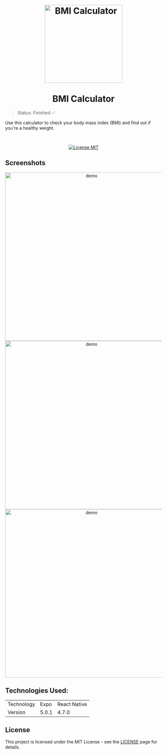 <h1 align="center">
<br>
  <img src="https://user-images.githubusercontent.com/54152996/147796407-d33625be-f6a6-4ccc-83be-81ad16486ac1.jpg" alt="BMI Calculator" width="250">
<br>
<br>
  BMI Calculator
</h1>

> Status: Finished ✅

<p>Use this calculator to check your body mass index (BMI) and find out if you're a healthy weight. </p>

<br>

<p align="center">
  <a href="https://opensource.org/licenses/MIT">
    <img src="https://img.shields.io/badge/License-MIT-blue.svg" alt="License MIT">
  </a>
</p>

## Screenshots

<div align="center">
  <img src="https://user-images.githubusercontent.com/54152996/147794668-f39d161a-301d-4db2-8ab9-32071e2f18e2.jpeg" alt="demo" widht="270" height="540">
  <img src="https://user-images.githubusercontent.com/54152996/147795632-a62f9fc8-13a1-441a-afeb-d07588fe98f2.jpeg" alt="demo" widht="270" height="540">
  <img src="https://user-images.githubusercontent.com/54152996/147795627-09158548-8281-4439-9c1c-a8f38996fe64.jpeg" alt="demo" widht="270" height="540">
</div>

## Technologies Used:

<table>
  <tr>
    <td>Technology</td>
    <td>Expo</td>
    <td>React Native</td>
  </tr>
  <tr>
    <td>Version</td>
    <td>5.0.1</td>
    <td>4.7.0</td>
  </tr>
</table>

## License

This project is licensed under the MIT License - see the [LICENSE](https://opensource.org/licenses/MIT) page for details.
